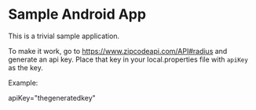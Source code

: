 # Sample Android App

This is a trivial sample application.

To make it work, go to https://www.zipcodeapi.com/API#radius and generate an api key. Place that key in your local.properties file with `apiKey` as the key.

Example:

apiKey="thegeneratedkey"
